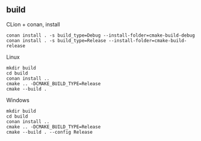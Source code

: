 ## build

CLion + conan, install

```shell
conan install . -s build_type=Debug --install-folder=cmake-build-debug
conan install . -s build_type=Release --install-folder=cmake-build-release

```


Linux

```shell
mkdir build
cd build
conan install ..
cmake .. -DCMAKE_BUILD_TYPE=Release
cmake --build .
```

Windows

```shell
mkdir build
cd build
conan install ..
cmake .. -DCMAKE_BUILD_TYPE=Release
cmake --build . --config Release
```

